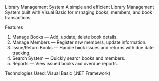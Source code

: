 Library Management System
A simple and efficient Library Management System built with Visual Basic for managing books, members, and book transactions.

Features
1. Manage Books — Add, update, delete book details.
2. Manage Members — Register new members, update information.
3. Issue/Return Books — Handle book issues and returns with due date tracking.
4. Search System — Quickly search books and members.
5. Reports — View issued books and overdue reports.

Technologies Used: Visual Basic (.NET Framework)
